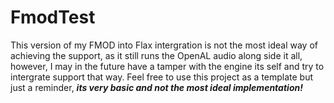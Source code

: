 # FmodTest
 This version of my FMOD into Flax intergration is not the most ideal way of achieving the support, as it still runs the OpenAL audio along side it all, however, I may in the future have a tamper with the engine its self and try to intergrate support that way. Feel free to use this project as a template but just a reminder, ***its very basic and not the most ideal implementation!***
